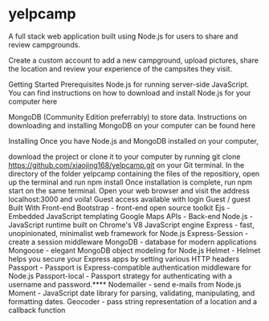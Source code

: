 # yelpcamp
A full stack web application built using Node.js for users to share and review campgrounds.

Create a custom account to add a new campground, upload pictures, share the location and review your experience of the campsites they visit.

Getting Started
Prerequisites
Node.js for running server-side JavaScript. You can find instructions on how to download and install Node.js for your computer here

MongoDB (Community Edition preferrably) to store data. Instructions on downloading and installing MongoDB on your computer can be found here

Installing
Once you have Node.js and MongoDB installed on your computer,

download the project or clone it to your computer by running git clone https://github.com/xiaojing168/yelpcamp.git on your Git terminal.
In the directory of the folder yelpcamp containing the files of the repositiory, open up the terminal and run npm install
Once installation is complete, run npm start on the same terminal.
Open your web browser and visit the address localhost:3000 and voila!
Guest access available with login Guest / guest
Built With
Front-end
Bootstrap - front-end open source toolkit
Ejs - Embedded JavaScript templating
Google Maps APIs -
Back-end
Node.js - JavaScript runtime built on Chrome's V8 JavaScript engine
Express - fast, unopinionated, minimalist web framework for Node.js
Express-Session - create a session middleware
MongoDB - database for modern applications
Mongoose - elegant MongoDB object modeling for Node.js
Helmet - Helmet helps you secure your Express apps by setting various HTTP headers
Passport - Passport is Express-compatible authentication middleware for Node.js
Passport-local - Passport strategy for authenticating with a username and password.****
Nodemailer - send e-mails from Node.js
Moment - JavaScript date library for parsing, validating, manipulating, and formatting dates.
Geocoder - pass string representation of a location and a callback function
